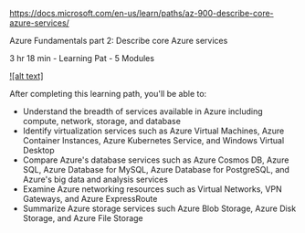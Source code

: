 https://docs.microsoft.com/en-us/learn/paths/az-900-describe-core-azure-services/


Azure Fundamentals part 2: Describe core Azure services

3 hr 18 min - Learning Pat - 5 Modules


[![alt text]](https://www.microsoft.com/en-us/videoplayer/embed/RE4M4X7?postJsllMsg=true)

After completing this learning path, you'll be able to:
* Understand the breadth of services available in Azure including compute, network, storage, and database
* Identify virtualization services such as Azure Virtual Machines, Azure Container Instances, Azure Kubernetes Service, and Windows Virtual Desktop
* Compare Azure's database services such as Azure Cosmos DB, Azure SQL, Azure Database for MySQL, Azure Database for PostgreSQL, and Azure's big data and analysis services
* Examine Azure networking resources such as Virtual Networks, VPN Gateways, and Azure ExpressRoute
* Summarize Azure storage services such Azure Blob Storage, Azure Disk Storage, and Azure File Storage
